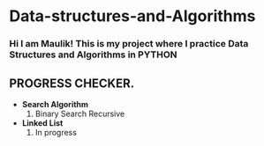 # Data-structures-and-Algorithms

### Hi I am Maulik! This is my project where I practice Data Structures and Algorithms in PYTHON

## PROGRESS CHECKER.

<p>
<ul>
    <li>
    <b>Search Algorithm</b>
        <ol>
            <li>Binary Search Recursive</li>
        </ol>
    </li>
    <li>
    <b>Linked List</b>
        <ol>
            <li>In progress</li>
        </ol>
    </li>
</ul>
</p>
